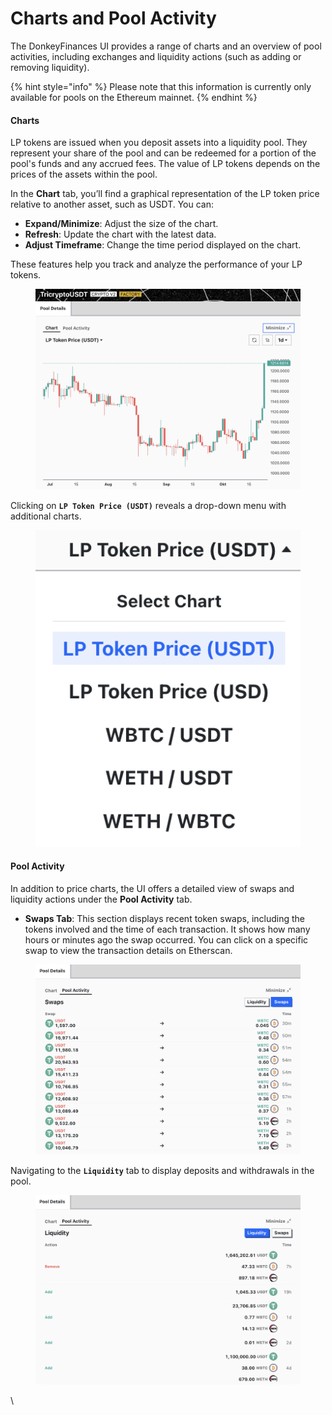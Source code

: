 # Charts and Pool Activity

The DonkeyFinances UI provides a range of charts and an overview of pool activities, including exchanges and liquidity actions (such as adding or removing liquidity).&#x20;

{% hint style="info" %}
Please note that this information is currently only available for pools on the Ethereum mainnet.
{% endhint %}

#### Charts

LP tokens are issued when you deposit assets into a liquidity pool. They represent your share of the pool and can be redeemed for a portion of the pool's funds and any accrued fees. The value of LP tokens depends on the prices of the assets within the pool.

In the **Chart** tab, you’ll find a graphical representation of the LP token price relative to another asset, such as USDT. You can:

* **Expand/Minimize**: Adjust the size of the chart.
* **Refresh**: Update the chart with the latest data.
* **Adjust Timeframe**: Change the time period displayed on the chart.

These features help you track and analyze the performance of your LP tokens.

<figure><img src="../../.gitbook/assets/image (17).png" alt=""><figcaption></figcaption></figure>

Clicking on **`LP Token Price (USDT)`** reveals a drop-down menu with additional charts.

<figure><img src="../../.gitbook/assets/image (19).png" alt=""><figcaption></figcaption></figure>

#### Pool Activity

In addition to price charts, the UI offers a detailed view of swaps and liquidity actions under the **Pool Activity** tab.

* **Swaps Tab**: This section displays recent token swaps, including the tokens involved and the time of each transaction. It shows how many hours or minutes ago the swap occurred. You can click on a specific swap to view the transaction details on Etherscan.

<figure><img src="../../.gitbook/assets/image (20).png" alt=""><figcaption></figcaption></figure>

Navigating to the **`Liquidity`** tab to display deposits and withdrawals in the pool.

<figure><img src="../../.gitbook/assets/image (21).png" alt=""><figcaption></figcaption></figure>

\
